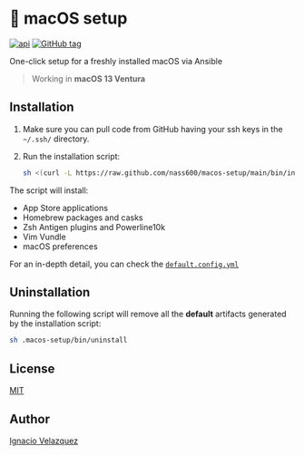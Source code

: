 #  macOS setup

[![api](https://img.shields.io/badge/macos_13_(ventura)-white?style=for-the-badge&logo=apple&logoColor=black)]()
[![GitHub tag](https://img.shields.io/github/tag/nass600/macos-setup.svg?style=for-the-badge&logo=github)]()

One-click setup for a freshly installed macOS via Ansible

> Working in **macOS 13 Ventura**

## Installation

1. Make sure you can pull code from GitHub having your ssh keys in the `~/.ssh/` directory.

2. Run the installation script:

   ```bash
   sh <(curl -L https://raw.github.com/nass600/macos-setup/main/bin/install)
   ```

The script will install:

+ App Store applications
+ Homebrew packages and casks
+ Zsh Antigen plugins and Powerline10k
+ Vim Vundle
+ macOS preferences

For an in-depth detail, you can check the [`default.config.yml`](default.config.yml)

## Uninstallation

Running the following script will remove all the **default** artifacts generated by the installation script:

   ```bash
   sh .macos-setup/bin/uninstall
   ```

## License

[MIT](LICENSE)

## Author

[Ignacio Velazquez](http://ignaciovelazquez.es)
